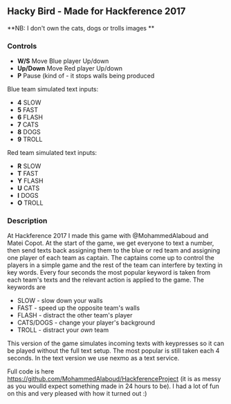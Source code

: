 ## Hacky Bird - Made for Hackference 2017
**NB: I don't own the cats, dogs or trolls images **

### Controls
- **W/S** Move Blue player Up/down
- **Up/Down** Move Red player Up/down
- **P** Pause (kind of - it stops walls being produced

Blue team simulated text inputs:
- **4** SLOW
- **5** FAST
- **6** FLASH
- **7** CATS
- **8** DOGS
- **9** TROLL

Red team simulated text inputs:
- **R** SLOW
- **T** FAST
- **Y** FLASH
- **U** CATS
- **I** DOGS
- **O** TROLL

### Description

At Hackference 2017 I made this game with @MohammedAlaboud and Matei Copot.
At the start of the game, we get everyone to text a number, then send texts back assigning them to the blue or red team and assigning one player of each team as captain. The captains come up to control the players in a simple game and the rest of the team can interfere by texting in key words. Every four seconds the most popular keyword is taken from each team's texts and the relevant action is applied to the game. The keywords are
- SLOW - slow down your walls
- FAST - speed up the opposite team's walls
- FLASH - distract the other team's player
- CATS/DOGS - change your player's background
- TROLL - distract your *own* team

This version of the game simulates incoming texts with keypresses so it can be played without the full text setup. The most popular is still taken each 4 seconds. In the text version we use nexmo as a text service.

Full code is here https://github.com/MohammedAlaboud/HackferenceProject (it is as messy as you woulld expect something made in 24 hours to be).
I had a lot of fun on this and very pleased with how it turned out :)
